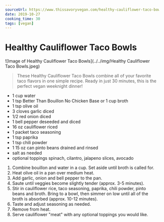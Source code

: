 ```yaml
---
sourceUrl: https://www.thissavoryvegan.com/healthy-cauliflower-taco-bowls/
date: 2019-10-27
cooking_time: 30
tags: [vegan]
---
```

# Healthy Cauliflower Taco Bowls

![Image of Healthy Cauliflower Taco Bowls](../../img/Healthy Cauliflower Taco Bowls.jpeg)

> These Healthy Cauliflower Taco Bowls combine all of your favorite taco flavors in one simple recipe. Ready in just 30 minutes, this is the perfect vegan weeknight dinner!


- 1 cup water
- 1 tsp Better Than Bouillon No Chicken Base or 1 cup broth
- 1 tsp olive oil
- 3 cloves garlic diced
- 1/2 red onion diced
- 1 bell pepper deseeded and diced
- 16 oz cauliflower riced
- 1 packet taco seasoning
- 1 tsp paprika
- 1 tsp chili powder
- 1 15 oz can pinto beans drained and rinsed
- salt as needed
- optional toppings spinach, cilantro, jalapeno slices, avocado


1. Combine bouillon and water in a cup. Set aside until broth is called for.
2. Heat olive oil in a pan over medium heat.
3. Add garlic, onion and bell pepper to the pan.
4. Saute until veggies become slightly tender (approx. 3-5 minutes).
5. Stir in cauliflower rice, taco seasoning, paprika, chili powder, pinto beans and broth. Bring to a bowl, then simmer on low until all of the broth is absorbed (approx. 10-12 minutes).
6. Taste and adjust seasoning as needed.
7. Remove from heat.
8. Serve cauliflower &#34;meat&#34; with any optional toppings you would like.

